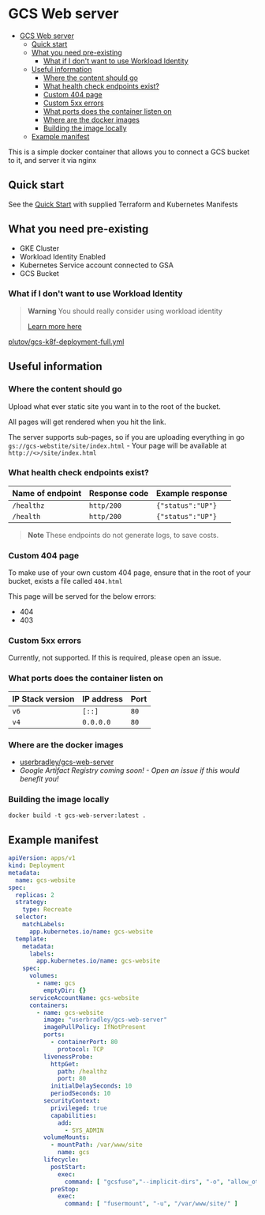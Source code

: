 # GCS Web server

<!-- TOC -->
* [GCS Web server](#gcs-web-server)
  * [Quick start](#quick-start)
  * [What you need pre-existing](#what-you-need-pre-existing)
    * [What if I don't want to use Workload Identity](#what-if-i-dont-want-to-use-workload-identity)
  * [Useful information](#useful-information)
    * [Where the content should go](#where-the-content-should-go)
    * [What health check endpoints exist?](#what-health-check-endpoints-exist)
    * [Custom 404 page](#custom-404-page)
    * [Custom 5xx errors](#custom-5xx-errors)
    * [What ports does the container listen on](#what-ports-does-the-container-listen-on)
    * [Where are the docker images](#where-are-the-docker-images)
    * [Building the image locally](#building-the-image-locally)
  * [Example manifest](#example-manifest)
<!-- TOC -->


This is a simple docker container that allows you to connect a GCS bucket to it, and server it via nginx

## Quick start

See the [Quick Start](example/README.md) with supplied Terraform and Kubernetes Manifests 

## What you need pre-existing

* GKE Cluster
* Workload Identity Enabled
* Kubernetes Service account connected to GSA
* GCS Bucket

### What if I don't want to use Workload Identity

> **Warning**
> You should really consider using workload identity
> 
> [Learn more here](https://cloud.google.com/kubernetes-engine/docs/how-to/workload-identity#:~:text=Workload%20Identity%20allows%20workloads%20in,to%20access%20Google%20Cloud%20services.)


[plutov/gcs-k8f-deployment-full.yml](https://gist.github.com/plutov/34d904edaa07d57bc0c1b84bc42114e4#file-gcs-k8f-deployment-full-yml)

## Useful information

### Where the content should go

Upload what ever static site you want in to the root of the bucket.

All pages will get rendered when you hit the link.

The server supports sub-pages, so if you are uploading everything in go `gs://gcs-webstite/site/index.html` - Your page will 
be available at `http://<>/site/index.html`

### What health check endpoints exist?

| Name of endpoint | Response code | Example response        |
|------------------|---------------|-------------------------|
| `/healthz`       | `http/200`    | `{"status":"UP"}`       |
| `/health`        | `http/200`    | `{"status":"UP"}`       |

> **Note**
> These endpoints do not generate logs, to save costs.

### Custom 404 page

To make use of your own custom 404 page, ensure that in the root of your bucket, exists a file called `404.html`

This page will be served for the below errors:

* 404
* 403

### Custom 5xx errors

Currently, not supported. If this is required, please open an issue.

### What ports does the container listen on

| IP Stack version | IP address | Port |
|------------------|------------|------|
| `v6`             | `[::]`     | `80` |
| `v4`             | `0.0.0.0`  | `80` |

### Where are the docker images

* [userbradley/gcs-web-server](https://hub.docker.com/r/userbradley/gcs-web-server)
* _Google Artifact Registry coming soon! - Open an issue if this would benefit you!_

### Building the image locally

```shell
docker build -t gcs-web-server:latest .
```

## Example manifest

```yaml
apiVersion: apps/v1
kind: Deployment
metadata:
  name: gcs-website
spec:
  replicas: 2
  strategy:
    type: Recreate
  selector:
    matchLabels:
      app.kubernetes.io/name: gcs-website
  template:
    metadata:
      labels:
        app.kubernetes.io/name: gcs-website
    spec:
      volumes:
        - name: gcs
          emptyDir: {}
      serviceAccountName: gcs-website
      containers:
        - name: gcs-website
          image: "userbradley/gcs-web-server"
          imagePullPolicy: IfNotPresent
          ports:
            - containerPort: 80
              protocol: TCP
          livenessProbe:
            httpGet:
              path: /healthz
              port: 80
            initialDelaySeconds: 10
            periodSeconds: 10
          securityContext:
            privileged: true
            capabilities:
              add:
                - SYS_ADMIN
          volumeMounts:
            - mountPath: /var/www/site
              name: gcs
          lifecycle:
            postStart:
              exec:
                command: [ "gcsfuse","--implicit-dirs", "-o", "allow_other", "gcs-bucket-name", "/var/www/site" ]
            preStop:
              exec:
                command: [ "fusermount", "-u", "/var/www/site/" ]
```